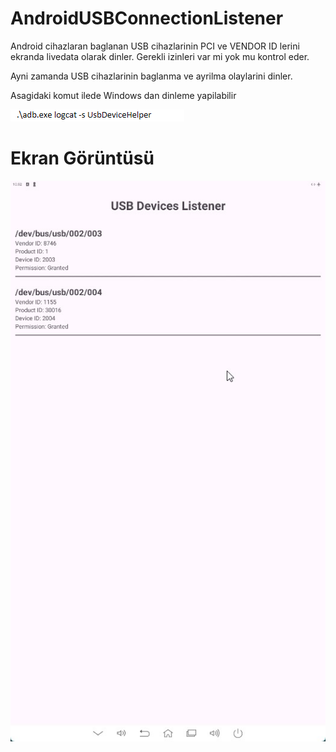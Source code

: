 # AndroidUSBConnectionListener
Android cihazlaran baglanan USB cihazlarinin PCI ve VENDOR ID lerini ekranda livedata olarak dinler. Gerekli izinleri var mi yok mu kontrol eder. 

Ayni zamanda USB cihazlarinin baglanma ve ayrilma olaylarini dinler.

Asagidaki komut ilede Windows dan dinleme yapilabilir


![ekran.jpg](img.png)



# Ekran Görüntüsü
![ekran.jpg](img_1.png)
